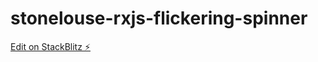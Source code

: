 # stonelouse-rxjs-flickering-spinner

[Edit on StackBlitz ⚡️](https://stackblitz.com/edit/stonelouse-rxjs-flickering-spinner)